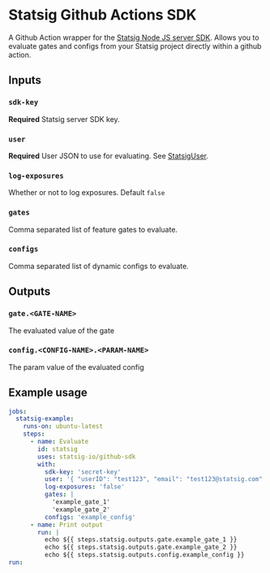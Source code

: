 # Statsig Github Actions SDK

A Github Action wrapper for the [Statsig Node JS server SDK](https://github.com/statsig-io/node-js-server-sdk/).
Allows you to evaluate gates and configs from your Statsig project directly within a github action.

## Inputs

### `sdk-key`

**Required** Statsig server SDK key.

### `user`

**Required** User JSON to use for evaluating. See [StatsigUser](https://docs.statsig.com/server/concepts/user).

### `log-exposures`

Whether or not to log exposures. Default `false`

### `gates`

Comma separated list of feature gates to evaluate.

### `configs`

Comma separated list of dynamic configs to evaluate.

## Outputs

### `gate.<GATE-NAME>`

The evaluated value of the gate

### `config.<CONFIG-NAME>.<PARAM-NAME>`

The param value of the evaluated config

## Example usage

```yaml
jobs:
  statsig-example:
    runs-on: ubuntu-latest
    steps:
      - name: Evaluate
        id: statsig
        uses: statsig-io/github-sdk
        with:
          sdk-key: 'secret-key'
          user: '{ "userID": "test123", "email": "test123@statsig.com" }'
          log-exposures: 'false'
          gates: | 
            'example_gate_1'
            'example_gate_2'
          configs: 'example_config'
      - name: Print output
        run: |
          echo ${{ steps.statsig.outputs.gate.example_gate_1 }}
          echo ${{ steps.statsig.outputs.gate.example_gate_2 }}
          echo ${{ steps.statsig.outputs.config.example_config }}
run: 
```